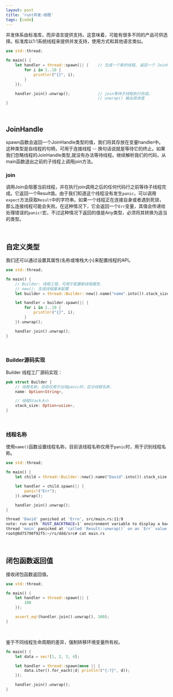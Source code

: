 ```yaml
---
layout: post
title: 'rust并发-线程'
tags: [code]
---
```


并发体系由标准库，而非语言提供支持。这意味着，可能有很多不同的产品可供选择。标准库以1:1系统线程来提供并发支持，使用方式和其他语言类似。

```rust
use std::thread;

fn main() {
    let handler = thread::spawn(|| {    // 生成一个新的线程, 返回一个 JoinHandle
        for i in 1..10 {
            println!("{}", i);
        }
    });

    handler.join().unwrap();            // join等待子线程执行完成。
                                        // unwrap() 输出具体值
}
```

&nbsp;

## JoinHandle

spawn函数会返回一个JoinHandle类型的值，我们将其存放在变量handler中。这种类型是自线程的句柄，可用于连接线程 -- 换句话说就是等待它的终止。如果我们忽略线程的JoinHandle类型,就没有办法等待线程。继续解析我们的代码，从main函数退出之前的子线程上调用join方法。

### join

调用Join会阻塞当前线程，并在执行join调用之后的任何代码行之前等待子线程完成。它返回一个Result值。由于我们知道这个线程没有发生`panic`，可以调用`expect`方法获取`Result`中的字符串。如果一个线程正在连接自身或者遇到死锁，那么连接线程可能会失败。在这种情况下，它会返回一个`Err`变量，其值会传递给处理错误的`panic!`宏，不过这种情况下返回的值是Any类型，必须将其转换为适当的类型。

&nbsp;

## 自定义类型

我们还可以通过设置其属性(名称或堆栈大小)来配置线程的API。

```rust
use std::thread;

fn main() {
    // Builder: 线程工程，可用于配置新线程属性.
    // new(): 生成线程基本配置
    let builder = thread::Builder::new().name("name".into()).stack_size(20 * 1024);

    let handler = builder.spawn(|| {
        for i in 1..10 {
            println!("{}", i);
        }
    }).unwrap();

    handler.join().unwrap();
}
```

&nbsp;

### Builder源码实现

Builder 线程工厂源码实现：

```rust
pub struct Builder {
    // 线程名称，目前仅用于出现panic时，区分线程名称.
    name: Option<String>,

    // 线程Stack大小 
    stack_size: Option<usize>,
}
```

&nbsp;

### 线程名称

使用`name()`函数设置线程名称，目前该线程名称仅用于`panic`时，用于识别线程名称。

```rust
use std::thread;

fn main() {
    let child = thread::Builder::new().name("David".into()).stack_size(20 * 1024);

    let handler = child.spawn(|| {
        panic!("Err");
    }).unwrap();

    handler.join().unwrap();
}
```

```bash
thread 'David' panicked at 'Erro', src/main.rs:11:9
note: run with `RUST_BACKTRACE=1` environment variable to display a backtrace
thread 'main' panicked at 'called `Result::unwrap()` on an `Err` value: Any', src/main.rs:14:20
root@8d75790f92f5:~/rs/ddd/src# cat main.rs
```

&nbsp;

## 闭包函数返回值

接收闭包函数返回值。

```rust
use std::thread;

fn main() {
    let handler = thread::spawn(|| {
        100
    });

    assert_eq!(handler.join().unwrap(), 100);
}
```

&nbsp;

鉴于不同线程生命周期的差异，强制转移环境变量所有权。

```rust
fn main() {
    let data = vec![1, 2, 3, 4];

    let handler = thread::spawn(move || {
        data.iter().for_each(|d| println!("{:?}", d));
    });

    handler.join().unwrap();
}
```
